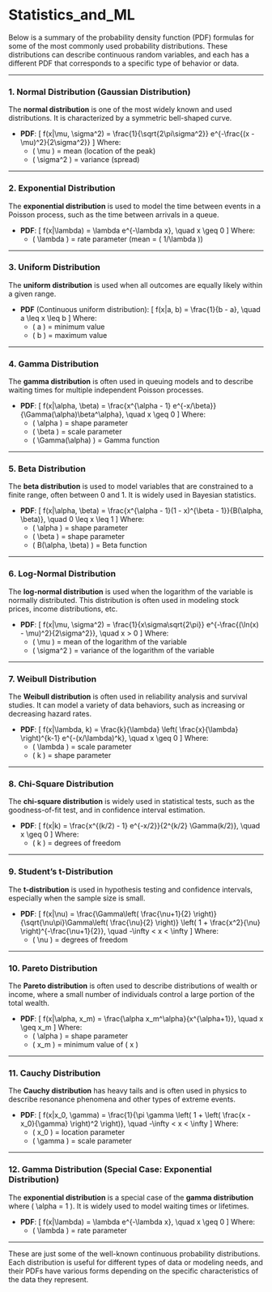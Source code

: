 # Statistics_and_ML
Below is a summary of the probability density function (PDF) formulas for some of the most commonly used probability distributions. These distributions can describe continuous random variables, and each has a different PDF that corresponds to a specific type of behavior or data.

---

### 1. **Normal Distribution (Gaussian Distribution)**

The **normal distribution** is one of the most widely known and used distributions. It is characterized by a symmetric bell-shaped curve.

- **PDF**:
  \[
  f(x|\mu, \sigma^2) = \frac{1}{\sqrt{2\pi\sigma^2}} e^{-\frac{(x - \mu)^2}{2\sigma^2}}
  \]
  Where:
  - \( \mu \) = mean (location of the peak)
  - \( \sigma^2 \) = variance (spread)

---

### 2. **Exponential Distribution**

The **exponential distribution** is used to model the time between events in a Poisson process, such as the time between arrivals in a queue.

- **PDF**:
  \[
  f(x|\lambda) = \lambda e^{-\lambda x}, \quad x \geq 0
  \]
  Where:
  - \( \lambda \) = rate parameter (mean = \( 1/\lambda \))

---

### 3. **Uniform Distribution**

The **uniform distribution** is used when all outcomes are equally likely within a given range.

- **PDF** (Continuous uniform distribution):
  \[
  f(x|a, b) = \frac{1}{b - a}, \quad a \leq x \leq b
  \]
  Where:
  - \( a \) = minimum value
  - \( b \) = maximum value

---

### 4. **Gamma Distribution**

The **gamma distribution** is often used in queuing models and to describe waiting times for multiple independent Poisson processes.

- **PDF**:
  \[
  f(x|\alpha, \beta) = \frac{x^{\alpha - 1} e^{-x/\beta}}{\Gamma(\alpha)\beta^\alpha}, \quad x \geq 0
  \]
  Where:
  - \( \alpha \) = shape parameter
  - \( \beta \) = scale parameter
  - \( \Gamma(\alpha) \) = Gamma function

---

### 5. **Beta Distribution**

The **beta distribution** is used to model variables that are constrained to a finite range, often between 0 and 1. It is widely used in Bayesian statistics.

- **PDF**:
  \[
  f(x|\alpha, \beta) = \frac{x^{\alpha - 1}(1 - x)^{\beta - 1}}{B(\alpha, \beta)}, \quad 0 \leq x \leq 1
  \]
  Where:
  - \( \alpha \) = shape parameter
  - \( \beta \) = shape parameter
  - \( B(\alpha, \beta) \) = Beta function

---

### 6. **Log-Normal Distribution**

The **log-normal distribution** is used when the logarithm of the variable is normally distributed. This distribution is often used in modeling stock prices, income distributions, etc.

- **PDF**:
  \[
  f(x|\mu, \sigma^2) = \frac{1}{x\sigma\sqrt{2\pi}} e^{-\frac{(\ln(x) - \mu)^2}{2\sigma^2}}, \quad x > 0
  \]
  Where:
  - \( \mu \) = mean of the logarithm of the variable
  - \( \sigma^2 \) = variance of the logarithm of the variable

---

### 7. **Weibull Distribution**

The **Weibull distribution** is often used in reliability analysis and survival studies. It can model a variety of data behaviors, such as increasing or decreasing hazard rates.

- **PDF**:
  \[
  f(x|\lambda, k) = \frac{k}{\lambda} \left( \frac{x}{\lambda} \right)^{k-1} e^{-(x/\lambda)^k}, \quad x \geq 0
  \]
  Where:
  - \( \lambda \) = scale parameter
  - \( k \) = shape parameter

---

### 8. **Chi-Square Distribution**

The **chi-square distribution** is widely used in statistical tests, such as the goodness-of-fit test, and in confidence interval estimation.

- **PDF**:
  \[
  f(x|k) = \frac{x^{(k/2) - 1} e^{-x/2}}{2^{k/2} \Gamma(k/2)}, \quad x \geq 0
  \]
  Where:
  - \( k \) = degrees of freedom

---

### 9. **Student’s t-Distribution**

The **t-distribution** is used in hypothesis testing and confidence intervals, especially when the sample size is small.

- **PDF**:
  \[
  f(x|\nu) = \frac{\Gamma\left( \frac{\nu+1}{2} \right)}{\sqrt{\nu\pi}\Gamma\left( \frac{\nu}{2} \right)} \left( 1 + \frac{x^2}{\nu} \right)^{-\frac{\nu+1}{2}}, \quad -\infty < x < \infty
  \]
  Where:
  - \( \nu \) = degrees of freedom

---

### 10. **Pareto Distribution**

The **Pareto distribution** is often used to describe distributions of wealth or income, where a small number of individuals control a large portion of the total wealth.

- **PDF**:
  \[
  f(x|\alpha, x_m) = \frac{\alpha x_m^\alpha}{x^{\alpha+1}}, \quad x \geq x_m
  \]
  Where:
  - \( \alpha \) = shape parameter
  - \( x_m \) = minimum value of \( x \)

---

### 11. **Cauchy Distribution**

The **Cauchy distribution** has heavy tails and is often used in physics to describe resonance phenomena and other types of extreme events.

- **PDF**:
  \[
  f(x|x_0, \gamma) = \frac{1}{\pi \gamma \left( 1 + \left( \frac{x - x_0}{\gamma} \right)^2 \right)}, \quad -\infty < x < \infty
  \]
  Where:
  - \( x_0 \) = location parameter
  - \( \gamma \) = scale parameter

---

### 12. **Gamma Distribution (Special Case: Exponential Distribution)**

The **exponential distribution** is a special case of the **gamma distribution** where \( \alpha = 1 \). It is widely used to model waiting times or lifetimes.

- **PDF**:
  \[
  f(x|\lambda) = \lambda e^{-\lambda x}, \quad x \geq 0
  \]
  Where:
  - \( \lambda \) = rate parameter

---

These are just some of the well-known continuous probability distributions. Each distribution is useful for different types of data or modeling needs, and their PDFs have various forms depending on the specific characteristics of the data they represent.
